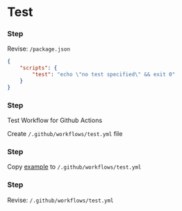 # Test

[1]: test.yml

### Step

Revise: `/package.json`

```json
{
    "scripts": {
        "test": "echo \"no test specified\" && exit 0"
    }
}
```

### Step

Test Workflow for Github Actions

Create  `/.github/workflows/test.yml` file

### Step

Copy [example][1] to `/.github/workflows/test.yml`

### Step

Revise: `/.github/workflows/test.yml`
